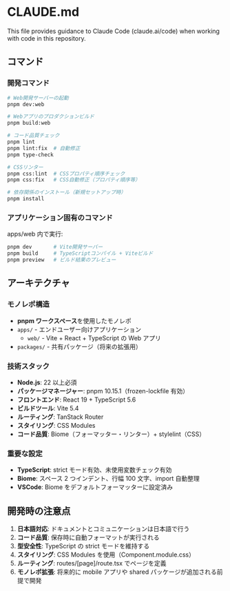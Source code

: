 # CLAUDE.md

This file provides guidance to Claude Code (claude.ai/code) when working with code in this repository.

## コマンド

### 開発コマンド

```bash
# Web開発サーバーの起動
pnpm dev:web

# Webアプリのプロダクションビルド
pnpm build:web

# コード品質チェック
pnpm lint
pnpm lint:fix  # 自動修正
pnpm type-check

# CSSリンター
pnpm css:lint  # CSSプロパティ順序チェック
pnpm css:fix   # CSS自動修正（プロパティ順序等）

# 依存関係のインストール（新規セットアップ時）
pnpm install
```

### アプリケーション固有のコマンド

apps/web 内で実行:

```bash
pnpm dev       # Vite開発サーバー
pnpm build     # TypeScriptコンパイル + Viteビルド
pnpm preview   # ビルド結果のプレビュー
```

## アーキテクチャ

### モノレポ構造

- **pnpm ワークスペース**を使用したモノレポ
- `apps/` - エンドユーザー向けアプリケーション
  - `web/` - Vite + React + TypeScript の Web アプリ
- `packages/` - 共有パッケージ（将来の拡張用）

### 技術スタック

- **Node.js**: 22 以上必須
- **パッケージマネージャー**: pnpm 10.15.1（frozen-lockfile 有効）
- **フロントエンド**: React 19 + TypeScript 5.6
- **ビルドツール**: Vite 5.4
- **ルーティング**: TanStack Router
- **スタイリング**: CSS Modules
- **コード品質**: Biome（フォーマッター・リンター）+ stylelint（CSS）

### 重要な設定

- **TypeScript**: strict モード有効、未使用変数チェック有効
- **Biome**: スペース 2 つインデント、行幅 100 文字、import 自動整理
- **VSCode**: Biome をデフォルトフォーマッターに設定済み

## 開発時の注意点

1. **日本語対応**: ドキュメントとコミュニケーションは日本語で行う
2. **コード品質**: 保存時に自動フォーマットが実行される
3. **型安全性**: TypeScript の strict モードを維持する
4. **スタイリング**: CSS Modules を使用（Component.module.css）
5. **ルーティング**: routes/[page]/route.tsx でページを定義
6. **モノレポ拡張**: 将来的に mobile アプリや shared パッケージが追加される前提で開発
